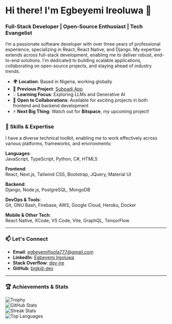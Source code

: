 # Hi there! I'm Egbeyemi Ireoluwa 👋

### Full-Stack Developer | Open-Source Enthusiast | Tech Evangelist

I’m a passionate software developer with over three years of professional experience, specializing in React, React Native, and Django. My expertise extends across full-stack development, enabling me to deliver robust, end-to-end solutions. I'm dedicated to building scalable applications, collaborating on open-source projects, and staying ahead of industry trends.

- 🌍 **Location**: Based in Nigeria, working globally
- 🚀 **Previous Project**: [Subpadi App](https://play.google.com/store/apps/details?id=com.Subpadi.Subpadiapp&hl=en_US&pli=1)
- 💡 **Learning Focus**: Exploring LLMs and Generative AI
- 🤝 **Open to Collaborations**: Available for exciting projects in both frontend and backend development
- ⚡ **Next Big Thing**: Watch out for **Bitspace**, my upcoming project!

### 🚀 Skills & Expertise

I have a diverse technical toolkit, enabling me to work effectively across various platforms, frameworks, and environments:

**Languages**:  
JavaScript, TypeScript, Python, C#, HTML5

**Frontend**:  
React, Next.js, Tailwind CSS, Bootstrap, JQuery, Material UI

**Backend**:  
Django, Node.js, PostgreSQL, MongoDB

**DevOps & Tools**:  
Git, GNU Bash, Firebase, AWS, Google Cloud, Heroku, Docker

**Mobile & Other Tech**:  
React Native, XCode, VS Code, Vite, GraphQL, TensorFlow

---

### 📫 Let's Connect
- **Email**: [egbeyemifisola777@gmail.com](mailto:egbeyemifisola777@gmail.com)
- **LinkedIn**: [Egbeyemi Ireoluwa](https://www.linkedin.com/in/egbeyemi-ireoluwa-dev)
- **Stack Overflow**: [dev-ire](https://www.stackoverflow.com/users/19943073/dev-ire)
- **GitHub**: [bigkid-dev](https://github.com/bigkid-dev)

---

### 🏆 Achievements & Stats

![Trophy](https://github-profile-trophy.vercel.app/?username=bigkid-dev)  
![GitHub Stats](https://github-readme-stats.vercel.app/api?username=bigkid-dev&show_icons=true&count_private=true&theme=radical)  
![Streak Stats](https://github-readme-streak-stats.herokuapp.com/?user=bigkid-dev&theme=radical)  
![Top Languages](https://github-readme-stats.vercel.app/api/top-langs/?username=bigkid-dev&layout=compact&theme=radical)




